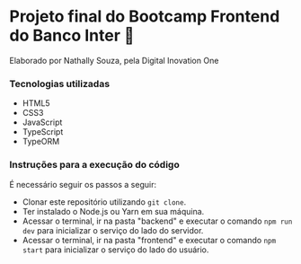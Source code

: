 # Projeto final do Bootcamp Frontend do Banco Inter 📙

Elaborado por Nathally Souza, pela Digital Inovation One

### Tecnologias utilizadas
- HTML5
- CSS3
- JavaScript
- TypeScript
- TypeORM

### Instruções para a execução do código

É necessário seguir os passos a seguir:

- Clonar este repositório utilizando `git clone`.
- Ter instalado o Node.js ou Yarn em sua máquina.
- Acessar o terminal, ir na pasta "backend" e executar o comando `npm run dev` para inicializar o serviço do lado do servidor.
- Acessar o terminal, ir na pasta "frontend" e executar o comando `npm start` para inicializar o serviço do lado do usuário.
